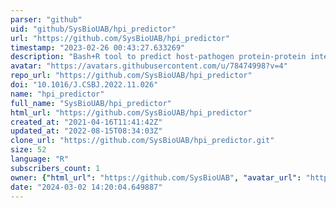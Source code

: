 ```yaml
---
parser: "github"
uid: "github/SysBioUAB/hpi_predictor"
url: "https://github.com/SysBioUAB/hpi_predictor"
timestamp: "2023-02-26 00:43:27.633269"
description: "Bash+R tool to predict host-pathogen protein-protein interactions based on numerical encoding of physicochemical descriptors"
avatar: "https://avatars.githubusercontent.com/u/78474998?v=4"
repo_url: "https://github.com/SysBioUAB/hpi_predictor"
doi: "10.1016/J.CSBJ.2022.11.026"
name: "hpi_predictor"
full_name: "SysBioUAB/hpi_predictor"
html_url: "https://github.com/SysBioUAB/hpi_predictor"
created_at: "2021-04-16T11:41:42Z"
updated_at: "2022-08-15T08:34:03Z"
clone_url: "https://github.com/SysBioUAB/hpi_predictor.git"
size: 52
language: "R"
subscribers_count: 1
owner: {"html_url": "https://github.com/SysBioUAB", "avatar_url": "https://avatars.githubusercontent.com/u/78474998?v=4", "login": "SysBioUAB", "type": "User"}
date: "2024-03-02 14:20:04.649887"
---
```

